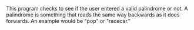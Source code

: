 This program checks to see if the user entered a valid palindrome or not. A palindrome is something that reads the same way backwards as it does forwards. An example would be "pop" or "racecar."
